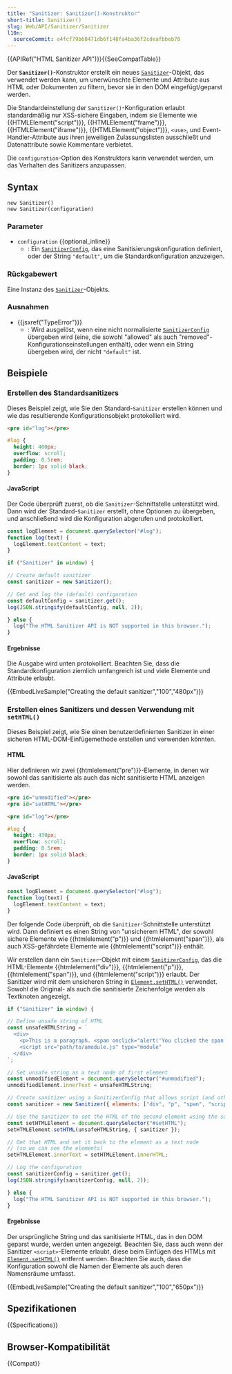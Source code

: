 ```yaml
---
title: "Sanitizer: Sanitizer()-Konstruktor"
short-title: Sanitizer()
slug: Web/API/Sanitizer/Sanitizer
l10n:
  sourceCommit: a4fcf79b60471db6f148fa4ba36f2cdeafbbeb70
---
```


{{APIRef("HTML Sanitizer API")}}{{SeeCompatTable}}

Der **`Sanitizer()`**-Konstruktor erstellt ein neues [`Sanitizer`](/de/docs/Web/API/Sanitizer)-Objekt, das verwendet werden kann, um unerwünschte Elemente und Attribute aus HTML oder Dokumenten zu filtern, bevor sie in den DOM eingefügt/geparst werden.

Die Standardeinstellung der `Sanitizer()`-Konfiguration erlaubt standardmäßig nur XSS-sichere Eingaben, indem sie Elemente wie {{HTMLElement("script")}}, {{HTMLElement("frame")}}, {{HTMLElement("iframe")}}, {{HTMLElement("object")}}, `<use>`, und Event-Handler-Attribute aus ihren jeweiligen Zulassungslisten ausschließt und Datenattribute sowie Kommentare verbietet.

Die `configuration`-Option des Konstruktors kann verwendet werden, um das Verhalten des Sanitizers anzupassen.

<!--
Entweder hier oder in der Konfiguration (oder beides) sollte erklärt werden, wie eine (un)gültige Konfiguration aussieht
-->

## Syntax

```js-nolint
new Sanitizer()
new Sanitizer(configuration)
```

### Parameter

- `configuration` {{optional_inline}}
  - : Ein [`SanitizerConfig`](/de/docs/Web/API/SanitizerConfig), das eine Sanitisierungskonfiguration definiert, oder der String `"default"`, um die Standardkonfiguration anzuzeigen.

### Rückgabewert

Eine Instanz des [`Sanitizer`](/de/docs/Web/API/Sanitizer)-Objekts.

### Ausnahmen

- {{jsxref("TypeError")}}
  - : Wird ausgelöst, wenn eine nicht normalisierte [`SanitizerConfig`](/de/docs/Web/API/SanitizerConfig) übergeben wird (eine, die sowohl "allowed" als auch "removed"-Konfigurationseinstellungen enthält), oder wenn ein String übergeben wird, der nicht `"default"` ist.

## Beispiele

### Erstellen des Standardsanitizers

Dieses Beispiel zeigt, wie Sie den Standard-`Sanitizer` erstellen können und wie das resultierende Konfigurationsobjekt protokolliert wird.

```html hidden
<pre id="log"></pre>
```

```css hidden
#log {
  height: 400px;
  overflow: scroll;
  padding: 0.5rem;
  border: 1px solid black;
}
```

#### JavaScript

Der Code überprüft zuerst, ob die `Sanitizer`-Schnittstelle unterstützt wird. Dann wird der Standard-`Sanitizer` erstellt, ohne Optionen zu übergeben, und anschließend wird die Konfiguration abgerufen und protokolliert.

```js hidden
const logElement = document.querySelector("#log");
function log(text) {
  logElement.textContent = text;
}
```

```js hidden
if ("Sanitizer" in window) {
```

```js
// Create default sanitizer
const sanitizer = new Sanitizer();

// Get and log the (default) configuration
const defaultConfig = sanitizer.get();
log(JSON.stringify(defaultConfig, null, 2));
```

```js hidden
} else {
  log("The HTML Sanitizer API is NOT supported in this browser.");
}
```

#### Ergebnisse

Die Ausgabe wird unten protokolliert. Beachten Sie, dass die Standardkonfiguration ziemlich umfangreich ist und viele Elemente und Attribute erlaubt.

{{EmbedLiveSample("Creating the default sanitizer","100","480px")}}

### Erstellen eines Sanitizers und dessen Verwendung mit `setHTML()`

Dieses Beispiel zeigt, wie Sie einen benutzerdefinierten Sanitizer in einer sicheren HTML-DOM-Einfügemethode erstellen und verwenden könnten.

#### HTML

Hier definieren wir zwei {{htmlelement("pre")}}-Elemente, in denen wir sowohl das sanitisierte als auch das nicht sanitisierte HTML anzeigen werden.

```html
<pre id="unmodified"></pre>
<pre id="setHTML"></pre>
```

```html hidden
<pre id="log"></pre>
```

```css hidden
#log {
  height: 430px;
  overflow: scroll;
  padding: 0.5rem;
  border: 1px solid black;
}
```

#### JavaScript

```js hidden
const logElement = document.querySelector("#log");
function log(text) {
  logElement.textContent = text;
}
```

Der folgende Code überprüft, ob die `Sanitizer`-Schnittstelle unterstützt wird. Dann definiert es einen String von "unsicherem HTML", der sowohl sichere Elemente wie {{htmlelement("p")}} und {{htmlelement("span")}}, als auch XSS-gefährdete Elemente wie {{htmlelement("script")}} enthält.

Wir erstellen dann ein `Sanitizer`-Objekt mit einem [`SanitizerConfig`](/de/docs/Web/API/SanitizerConfig), das die HTML-Elemente {{htmlelement("div")}}, {{htmlelement("p")}}, {{htmlelement("span")}}, und {{htmlelement("script")}} erlaubt. Der Sanitizer wird mit dem unsicheren String in [`Element.setHTML()`](/de/docs/Web/API/Element/setHTML) verwendet. Sowohl die Original- als auch die sanitisierte Zeichenfolge werden als Textknoten angezeigt.

```js hidden
if ("Sanitizer" in window) {
```

```js
// Define unsafe string of HTML
const unsafeHTMLString = `
  <div>
    <p>This is a paragraph. <span onclick="alert('You clicked the span!')">Click me</span></p>
    <script src="path/to/amodule.js" type="module"
  </div>
`;

// Set unsafe string as a text node of first element
const unmodifiedElement = document.querySelector("#unmodified");
unmodifiedElement.innerText = unsafeHTMLString;

// Create sanitizer using a SanitizerConfig that allows script (and other elements)
const sanitizer = new Sanitizer({ elements: ["div", "p", "span", "script"] });

// Use the sanitizer to set the HTML of the second element using the safe method
const setHTMLElement = document.querySelector("#setHTML");
setHTMLElement.setHTML(unsafeHTMLString, { sanitizer });

// Get that HTML and set it back to the element as a text node
// (so we can see the elements)
setHTMLElement.innerText = setHTMLElement.innerHTML;

// Log the configuration
const sanitizerConfig = sanitizer.get();
log(JSON.stringify(sanitizerConfig, null, 2));
```

```js hidden
} else {
  log("The HTML Sanitizer API is NOT supported in this browser.");
}
```

#### Ergebnisse

Der ursprüngliche String und das sanitisierte HTML, das in den DOM geparst wurde, werden unten angezeigt. Beachten Sie, dass auch wenn der Sanitizer `<script>`-Elemente erlaubt, diese beim Einfügen des HTMLs mit [`Element.setHTML()`](/de/docs/Web/API/Element/setHTML) entfernt werden. Beachten Sie auch, dass die Konfiguration sowohl die Namen der Elemente als auch deren Namensräume umfasst.

{{EmbedLiveSample("Creating the default sanitizer","100","650px")}}

## Spezifikationen

{{Specifications}}

## Browser-Kompatibilität

{{Compat}}
